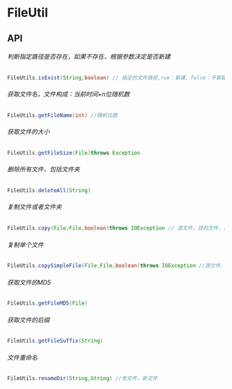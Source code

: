 # FileUtil
  
## API
###### 判断指定路径是否存在，如果不存在，根据参数决定是否新建
```JAVA
FileUtils.isExist(String,boolean) // 指定的文件路径,rue：新建、false：不新建
```
###### 获取文件名，文件构成：当前时间+n位随机数
```JAVA
FileUtils.getFileName(int) //随机位数
```
###### 获取文件的大小
```JAVA
FileUtils.getFileSize(File)throws Exception
```
###### 删除所有文件，包括文件夹
```JAVA
FileUtils.deleteAll(String)
```
###### 复制文件或者文件夹
```JAVA
FileUtils.copy(File,File,boolean)throws IOException // 源文件，目的文件，是否覆盖文件
```
###### 复制单个文件
```JAVA
FileUtils.copySimpleFile(File,File,boolean)throws IOException //源文件，目的文件，是否覆盖
```
###### 获取文件的MD5
```JAVA
FileUtils.getFileMD5(File)
```
###### 获取文件的后缀
```JAVA
FileUtils.getFileSuffix(String)
```
###### 文件重命名
```JAVA
FileUtils.renameDir(String,String) //老文件，新文件
```